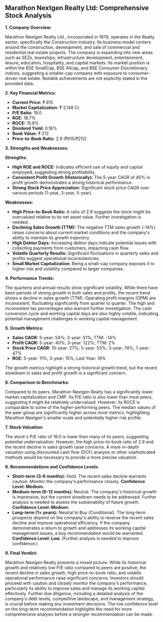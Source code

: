 ## Marathon Nextgen Realty Ltd: Comprehensive Stock Analysis

**1. Company Overview:**

Marathon Nextgen Realty Ltd., incorporated in 1978, operates in the Realty sector, specifically the Construction industry.  Its business model centers around the construction, development, and sale of commercial and residential real estate projects.  The company is expanding into new areas such as SEZs, townships, infrastructure development, entertainment, leisure, education, hospitality, and capital markets. Its market position is within the BSE SmallCap, BSE Allcap, and BSE Consumer Discretionary indices, suggesting a smaller-cap company with exposure to consumer-driven real estate.  Notable achievements are not explicitly stated in the provided data.


**2. Key Financial Metrics:**

* **Current Price:** ₹ 615
* **Market Capitalization:** ₹ 3,148 Cr.
* **P/E Ratio:** 18.0
* **ROE:** 18.7%
* **ROCE:** 15.8%
* **Dividend Yield:** 0.16%
* **Book Value:** ₹ 212
* **Price-to-Book Ratio:** 2.9 (₹615/₹212)


**3. Strengths and Weaknesses:**

**Strengths:**

* **High ROE and ROCE:**  Indicates efficient use of equity and capital employed, suggesting strong profitability.
* **Consistent Profit Growth (Historically):**  The 5-year CAGR of 40% in profit growth demonstrates a strong historical performance.
* **Strong Stock Price Appreciation:** Significant stock price CAGR over various periods (1-year, 3-year, 5-year).


**Weaknesses:**

* **High Price-to-Book Ratio:**  A ratio of 2.9 suggests the stock might be overvalued relative to its net asset value.  Further investigation is needed.
* **Declining Sales Growth (TTM):** The negative TTM sales growth (-14%) raises concerns about current market conditions and the company's ability to maintain its growth trajectory.
* **High Debtor Days:** Increasing debtor days indicate potential issues with collecting payments from customers, impacting cash flow.
* **Volatile Quarterly Results:** Significant fluctuations in quarterly sales and profits suggest operational inconsistencies.
* **Small Market Capitalization:** Being a small-cap company exposes it to higher risk and volatility compared to larger companies.


**4. Performance Trends:**

The quarterly and annual results show significant volatility. While there have been periods of strong growth in both sales and profits, the recent trend shows a decline in sales growth (TTM).  Operating profit margins (OPM) are inconsistent, fluctuating significantly from quarter to quarter.  The high and inconsistent tax percentages also warrant further investigation.  The cash conversion cycle and working capital days are also highly volatile, indicating potential management challenges in working capital management.


**5. Growth Metrics:**

* **Sales CAGR:** 5-year: 54%; 3-year: 51%; TTM: -14%
* **Profit CAGR:** 5-year: 40%; 3-year: 122%; TTM: 2%
* **Stock Price CAGR:** 10-year: 27%; 5-year: 53%; 3-year: 74%; 1-year: 47%
* **ROE:** 5-year: 11%; 3-year: 15%; Last Year: 19%

The growth metrics highlight a strong historical growth trend, but the recent slowdown in sales and profit growth is a significant concern.


**6. Comparison to Benchmarks:**

Compared to its peers, Marathon Nextgen Realty has a significantly lower market capitalization and CMP.  Its P/E ratio is also lower than most peers, suggesting it might be relatively undervalued. However, its ROCE is comparable to some of the higher-performing peers.  The median values of the peer group are significantly higher across most metrics, highlighting Marathon Nextgen's smaller scale and potentially higher risk profile.


**7. Stock Valuation:**

The stock's P/E ratio of 18.0 is lower than many of its peers, suggesting potential undervaluation. However, the high price-to-book ratio of 2.9 and the recent decline in sales growth raise concerns.  A more in-depth valuation using discounted cash flow (DCF) analysis or other sophisticated methods would be necessary to provide a more precise valuation.


**8. Recommendations and Confidence Levels:**

* **Short-term (3-6 months):** Hold.  The recent sales decline warrants caution.  Monitor the company's performance closely.  **Confidence Level: Medium.**
* **Medium-term (6-12 months):**  Neutral.  The company's historical growth is impressive, but the current slowdown needs to be addressed.  Further analysis is needed to assess the sustainability of future growth. **Confidence Level: Medium.**
* **Long-term (1+ years):**  Neutral to Buy (Conditional).  The long-term prospects depend on the company's ability to reverse the recent sales decline and improve operational efficiency.  If the company demonstrates a return to growth and addresses its working capital management issues, a buy recommendation would be warranted. **Confidence Level: Low.**  (Further analysis is needed to improve confidence.)


**9. Final Verdict:**

Marathon Nextgen Realty presents a mixed picture.  While its historical growth and relatively low P/E ratio compared to peers are positive, the recent decline in sales growth, high price-to-book ratio, and volatile operational performance raise significant concerns.  Investors should proceed with caution and closely monitor the company's performance, particularly its ability to improve sales and manage its working capital effectively.  Further due diligence, including a detailed analysis of the company's debt levels, competitive landscape, and management strategy, is crucial before making any investment decisions.  The low confidence level on the long-term recommendation highlights the need for more comprehensive analysis before a stronger recommendation can be made.
